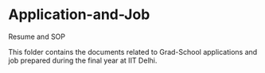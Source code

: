Application-and-Job
===================

Resume and SOP

This folder contains the documents related to Grad-School applications and job prepared during the final year at IIT Delhi.